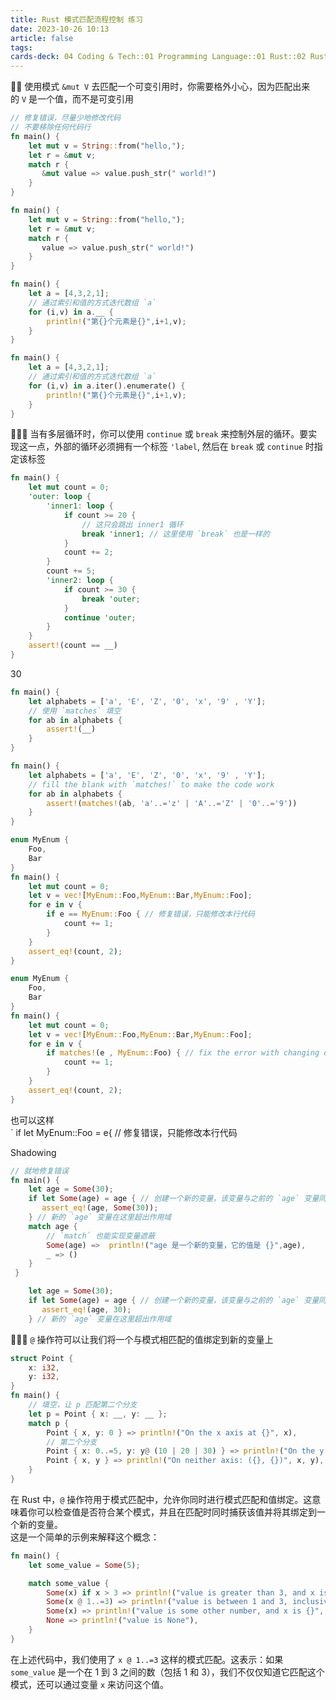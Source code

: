 ```yaml
---
title: Rust 模式匹配流程控制 练习
date: 2023-10-26 10:13
article: false
tags: 
cards-deck: 04 Coding & Tech::01 Programming Language::01 Rust::02 Rust练习
---
```


🌟🌟 使用模式 `&mut V` 去匹配一个可变引用时，你需要格外小心，因为匹配出来的 `V` 是一个值，而不是可变引用 
```rust
// 修复错误，尽量少地修改代码
// 不要移除任何代码行
fn main() {
    let mut v = String::from("hello,");
    let r = &mut v;
    match r {
       &mut value => value.push_str(" world!") 
    }
}
```
 
```rust
fn main() {
    let mut v = String::from("hello,");
    let r = &mut v;
    match r {
       value => value.push_str(" world!") 
    }
}
```


```rust
fn main() {
    let a = [4,3,2,1];
    // 通过索引和值的方式迭代数组 `a` 
    for (i,v) in a.__ {
        println!("第{}个元素是{}",i+1,v);
    }
}
```
 
```rust
fn main() {
    let a = [4,3,2,1];
    // 通过索引和值的方式迭代数组 `a` 
    for (i,v) in a.iter().enumerate() {
        println!("第{}个元素是{}",i+1,v);
    }
}
```


🌟🌟🌟 当有多层循环时，你可以使用 `continue` 或 `break` 来控制外层的循环。要实现这一点，外部的循环必须拥有一个标签 `'label`, 然后在 `break` 或 `continue` 时指定该标签
```rust
fn main() {
    let mut count = 0;
    'outer: loop {
        'inner1: loop {
            if count >= 20 {
                // 这只会跳出 inner1 循环
                break 'inner1; // 这里使用 `break` 也是一样的
            }
            count += 2;
        }
        count += 5;
        'inner2: loop {
            if count >= 30 {
                break 'outer;
            }
            continue 'outer;
        }
    }
    assert!(count == __)
}
```
  
30  


```rust
fn main() {
    let alphabets = ['a', 'E', 'Z', '0', 'x', '9' , 'Y'];
    // 使用 `matches` 填空
    for ab in alphabets {
        assert!(__)
    }
} 
```
 
```rust
fn main() {
    let alphabets = ['a', 'E', 'Z', '0', 'x', '9' , 'Y'];
    // fill the blank with `matches!` to make the code work
    for ab in alphabets {
        assert!(matches!(ab, 'a'..='z' | 'A'..='Z' | '0'..='9'))
    }
} 
```

```rust
enum MyEnum {
    Foo,
    Bar
}
fn main() {
    let mut count = 0;
    let v = vec![MyEnum::Foo,MyEnum::Bar,MyEnum::Foo];
    for e in v {
        if e == MyEnum::Foo { // 修复错误，只能修改本行代码
            count += 1;
        }
    }
    assert_eq!(count, 2);
}
```
 
```rust
enum MyEnum {
    Foo,
    Bar
}
fn main() {
    let mut count = 0;
    let v = vec![MyEnum::Foo,MyEnum::Bar,MyEnum::Foo];
    for e in v {
        if matches!(e , MyEnum::Foo) { // fix the error with changing only this line
            count += 1;
        }
    }
    assert_eq!(count, 2);
}
```
也可以这样  
` if let MyEnum::Foo = e{ // 修复错误，只能修改本行代码  

Shadowing
```rust
// 就地修复错误
fn main() {
    let age = Some(30);
    if let Some(age) = age { // 创建一个新的变量，该变量与之前的 `age` 变量同名
       assert_eq!(age, Some(30));
    } // 新的 `age` 变量在这里超出作用域
    match age {
        // `match` 也能实现变量遮蔽
        Some(age) =>  println!("age 是一个新的变量，它的值是 {}",age),
        _ => ()
    }
 }
```
 
```rust
    let age = Some(30);
    if let Some(age) = age { // 创建一个新的变量，该变量与之前的 `age` 变量同名
       assert_eq!(age, 30);
    } // 新的 `age` 变量在这里超出作用域
```

🌟🌟🌟 `@` 操作符可以让我们将一个与模式相匹配的值绑定到新的变量上
```rust
struct Point {
    x: i32,
    y: i32,
}
fn main() {
    // 填空，让 p 匹配第二个分支
    let p = Point { x: __, y: __ };
    match p {
        Point { x, y: 0 } => println!("On the x axis at {}", x),
        // 第二个分支
        Point { x: 0..=5, y: y@ (10 | 20 | 30) } => println!("On the y axis at {}", y),
        Point { x, y } => println!("On neither axis: ({}, {})", x, y),
    }
}
```
  
在 Rust 中，`@` 操作符用于模式匹配中，允许你同时进行模式匹配和值绑定。这意味着你可以检查值是否符合某个模式，并且在匹配时同时捕获该值并将其绑定到一个新的变量。  
这是一个简单的示例来解释这个概念：
```rust
fn main() {
    let some_value = Some(5);

    match some_value {
        Some(x) if x > 3 => println!("value is greater than 3, and x is {}", x),
        Some(x @ 1..=3) => println!("value is between 1 and 3, inclusive, and x is {}", x),
        Some(x) => println!("value is some other number, and x is {}", x),
        None => println!("value is None"),
    }
}
```
在上述代码中，我们使用了 `x @ 1..=3` 这样的模式匹配。这表示：如果 `some_value` 是一个在 1 到 3 之间的数（包括 1 和 3），我们不仅仅知道它匹配这个模式，还可以通过变量 `x` 来访问这个值。
